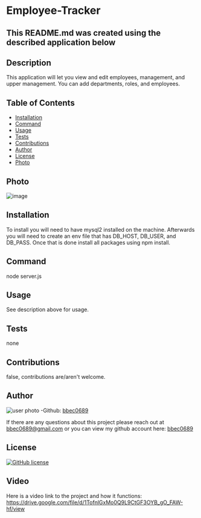 # Employee-Tracker

## This README.md was created using the described application below 

## Description
This application will let you view and edit employees, management, and upper management. You can add departments, roles, and employees.

## Table of Contents

* [Installation](#installation)
* [Command](#command)
* [Usage](#usage)
* [Tests](#tests)
* [Contributions](#contributions)
* [Author](#questions)
* [License](#license)
* [Photo](#photo)

## Photo

![image](https://user-images.githubusercontent.com/71798106/108751307-44854800-74ff-11eb-8cee-1b735adad7db.png)

## Installation

To install you will need to have mysql2 installed on the machine. Afterwards you will need to create an env file that has DB_HOST, DB_USER, and DB_PASS. Once that is done install all packages using npm install.

## Command

node server.js

## Usage

See description above for usage.

## Tests

none

## Contributions

false, contributions are/aren't welcome.

## Author
![user photo](https://avatars.githubusercontent.com/bbec0689?size=100)
-Github: [bbec0689](https://github.com/bbec0689) 

If there are any questions about this project please reach out at bbec0689@gmail.com or you can view my github account here: [bbec0689](https://github.com/bbec0689)

## License 

[![GitHub license](https://img.shields.io/badge/license-MIT-License-red.svg)](https://shields.io/)

## Video

Here is a video link to the project and how it functions: https://drive.google.com/file/d/1TofnlGxMo0Q9L9CtGF3OYB_gO_FAW-hf/view
